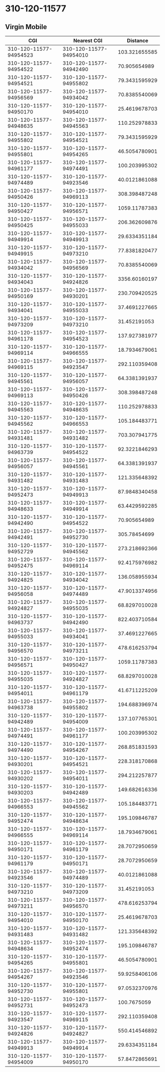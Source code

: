 # 310-120-11577
## Virgin Mobile


| CGI | Nearest CGI | Distance |
|-----|-------------|----------|
| 310-120-11577-94954523 | 310-120-11577-94954010 | 103.321655585 |
| 310-120-11577-94954522 | 310-120-11577-94942490 | 70.905654989 |
| 310-120-11577-94954521 | 310-120-11577-94955802 | 79.3431595929 |
| 310-120-11577-94956569 | 310-120-11577-94934042 | 70.8385540069 |
| 310-120-11577-94950170 | 310-120-11577-94954010 | 25.4619678703 |
| 310-120-11577-94948635 | 310-120-11577-94945563 | 110.252978833 |
| 310-120-11577-94955802 | 310-120-11577-94954521 | 79.3431595929 |
| 310-120-11577-94955801 | 310-120-11577-94954265 | 46.5054780901 |
| 310-120-11577-94961177 | 310-120-11577-94974491 | 100.203995302 |
| 310-120-11577-94974489 | 310-120-11577-94923546 | 40.0121861088 |
| 310-120-11577-94950426 | 310-120-11577-94969113 | 308.398487248 |
| 310-120-11577-94950427 | 310-120-11577-94956571 | 1059.11787383 |
| 310-120-11577-94950425 | 310-120-11577-94955033 | 206.362609876 |
| 310-120-11577-94949914 | 310-120-11577-94949913 | 29.6334351184 |
| 310-120-11577-94949915 | 310-120-11577-94973210 | 77.8381820477 |
| 310-120-11577-94934042 | 310-120-11577-94956569 | 70.8385540069 |
| 310-120-11577-94934043 | 310-120-11577-94924826 | 3356.60160197 |
| 310-120-11577-94950169 | 310-120-11577-94930201 | 230.709420525 |
| 310-120-11577-94934041 | 310-120-11577-94955033 | 37.4691227665 |
| 310-120-11577-94973209 | 310-120-11577-94973210 | 31.452191053 |
| 310-120-11577-94961178 | 310-120-11577-94954523 | 137.927381977 |
| 310-120-11577-94969114 | 310-120-11577-94966555 | 18.7934679061 |
| 310-120-11577-94969115 | 310-120-11577-94923547 | 292.110359408 |
| 310-120-11577-94945561 | 310-120-11577-94956057 | 64.3381391937 |
| 310-120-11577-94969113 | 310-120-11577-94950426 | 308.398487248 |
| 310-120-11577-94945563 | 310-120-11577-94948635 | 110.252978833 |
| 310-120-11577-94945562 | 310-120-11577-94966553 | 105.184483771 |
| 310-120-11577-94931481 | 310-120-11577-94931482 | 703.307941775 |
| 310-120-11577-94963739 | 310-120-11577-94954522 | 92.3221846293 |
| 310-120-11577-94956057 | 310-120-11577-94945561 | 64.3381391937 |
| 310-120-11577-94931482 | 310-120-11577-94931483 | 121.335648392 |
| 310-120-11577-94952473 | 310-120-11577-94949913 | 87.9848340458 |
| 310-120-11577-94948633 | 310-120-11577-94949914 | 63.4429592285 |
| 310-120-11577-94942490 | 310-120-11577-94954522 | 70.905654989 |
| 310-120-11577-94942491 | 310-120-11577-94952730 | 305.78454699 |
| 310-120-11577-94952729 | 310-120-11577-94945562 | 273.218692366 |
| 310-120-11577-94952475 | 310-120-11577-94969114 | 92.4175976982 |
| 310-120-11577-94924825 | 310-120-11577-94934042 | 136.058955934 |
| 310-120-11577-94956058 | 310-120-11577-94974489 | 47.9013374956 |
| 310-120-11577-94924827 | 310-120-11577-94955035 | 68.8297010028 |
| 310-120-11577-94963737 | 310-120-11577-94942490 | 822.403710584 |
| 310-120-11577-94955033 | 310-120-11577-94934041 | 37.4691227665 |
| 310-120-11577-94956570 | 310-120-11577-94973211 | 478.616253794 |
| 310-120-11577-94956571 | 310-120-11577-94950427 | 1059.11787383 |
| 310-120-11577-94955035 | 310-120-11577-94924827 | 68.8297010028 |
| 310-120-11577-94954011 | 310-120-11577-94961179 | 41.6711225209 |
| 310-120-11577-94963738 | 310-120-11577-94955802 | 194.688396974 |
| 310-120-11577-94942489 | 310-120-11577-94954009 | 137.107765301 |
| 310-120-11577-94974491 | 310-120-11577-94961177 | 100.203995302 |
| 310-120-11577-94974490 | 310-120-11577-94954267 | 268.851831593 |
| 310-120-11577-94930201 | 310-120-11577-94954521 | 228.318170868 |
| 310-120-11577-94930202 | 310-120-11577-94954011 | 294.212257877 |
| 310-120-11577-94930203 | 310-120-11577-94942489 | 149.682616336 |
| 310-120-11577-94966553 | 310-120-11577-94945562 | 105.184483771 |
| 310-120-11577-94952474 | 310-120-11577-94948634 | 195.109846787 |
| 310-120-11577-94966555 | 310-120-11577-94969114 | 18.7934679061 |
| 310-120-11577-94950171 | 310-120-11577-94961179 | 28.7072950659 |
| 310-120-11577-94961179 | 310-120-11577-94950171 | 28.7072950659 |
| 310-120-11577-94923546 | 310-120-11577-94974489 | 40.0121861088 |
| 310-120-11577-94973210 | 310-120-11577-94973209 | 31.452191053 |
| 310-120-11577-94973211 | 310-120-11577-94956570 | 478.616253794 |
| 310-120-11577-94954010 | 310-120-11577-94950170 | 25.4619678703 |
| 310-120-11577-94931483 | 310-120-11577-94931482 | 121.335648392 |
| 310-120-11577-94948634 | 310-120-11577-94952474 | 195.109846787 |
| 310-120-11577-94954265 | 310-120-11577-94955801 | 46.5054780901 |
| 310-120-11577-94954267 | 310-120-11577-94923546 | 59.9258406106 |
| 310-120-11577-94952730 | 310-120-11577-94955801 | 97.0532370976 |
| 310-120-11577-94952731 | 310-120-11577-94952473 | 100.7675059 |
| 310-120-11577-94923547 | 310-120-11577-94969115 | 292.110359408 |
| 310-120-11577-94924826 | 310-120-11577-94924827 | 550.414546892 |
| 310-120-11577-94949913 | 310-120-11577-94949914 | 29.6334351184 |
| 310-120-11577-94954009 | 310-120-11577-94950170 | 57.8472865691 |
